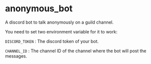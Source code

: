 # anonymous_bot
A discord bot to talk anonymously on a guild channel.


You need to set two environment variable for it to work:

  ```DISCORD_TOKEN``` : The discord token of your bot.

  ```CHANNEL_ID``` : The channel ID of the channel where the bot will post the messages.
